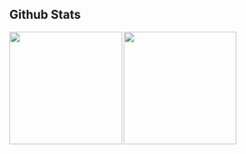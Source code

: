 

## Github Stats

<!--<img src="https://github-readme-stats.vercel.app/api?username=pb-wd027&show_icons=true&count_private=true&hide_border=true&border_color" align="left" />
<img height=200 align="center" src="https://github-readme-stats.vercel.app/api/top-langs/?username=pb-wd027&layout=compact&theme=vision-friendly" align="left" /> -->
<img height=200 align="left" src="https://github-readme-stats.vercel.app/api?username=pb-wd027&show_icons=true&count_private=true" />
<img height=200 align="left" src="https://github-readme-stats.vercel.app/api/top-langs/?username=pb-wd027&layout=compact&theme=vision-friendly" /> 




<!--
### Hi there 👋


**pb-wd027/pb-wd027** is a ✨ _special_ ✨ repository because its `README.md` (this file) appears on your GitHub profile.

Here are some ideas to get you started:

- 🔭 I’m currently working on ...
- 🌱 I’m currently learning ...
- 👯 I’m looking to collaborate on ...
- 🤔 I’m looking for help with ...
- 💬 Ask me about ...
- 📫 How to reach me: ...
- 😄 Pronouns: ...
- ⚡ Fun fact: ...
-->
